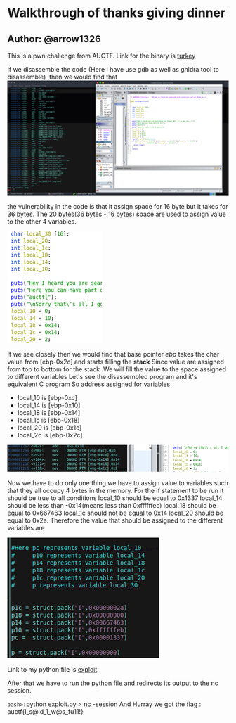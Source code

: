  # Walkthrough of thanks giving dinner</h1>
 ## Author: @arrow1326</h2>
 
This is a pwn challenge from AUCTF. 
Link for the binary is [turkey](turkey)
 
If we disassemble the code (Here I have use gdb as well as ghidra tool to disassemble) ,then we would find that
![Disassemble Code](disassembled_turkey.png)

the vulnerability in the code is that it assign space for 16 byte but it takes for 36 bytes.
The 20 bytes(36 bytes - 16 bytes) space are used to assign value to the other 4 variables. 


![Turkey variable](turkey_variable.png)

If we see closely then we would find that base pointer _ebp_ takes the char value from [ebp-0x2c] and starts filling the **stack**
Since value are assigned from top to bottom for the stack .We will fill the value to the space assigned to different variables
Let's see the disassembled program and it's equivalent C program
So address assigned for variables
* local_10 is [ebp-0xc]
* local_14 is [ebp-0x10]
* local_18 is [ebp-0x14]
* local_1c is [ebo-0x18]
* local_20 is [ebp-0x1c]
* local_2c is [ebp-0x2c]



![variable compare](variable_compare.png)

Now we have to do only one thing we have to assign value to variables such that they all occupy 4 bytes in the memory.
For the if statement to be run it should be true to all conditions 
local_10 should be equal to 0x1337
local_14 should be less than -0x14(means less than 0xffffffec)
local_18 should be equal to 0x667463
local_1c should not be equal to 0x14
local_20 should be equal to 0x2a.
Therefore the value that should be assigned to the different variables are

![value](value.png)

Link to my python file is [exploit](exploit.py).


After that we have to run the python file and redirects its output to the nc session.

`bash>:`python exploit.py > nc -session
And Hurray we got the flag : auctf{I_s@id_1_w@s_fu11!}
